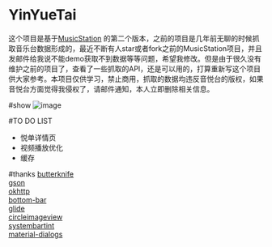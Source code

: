 # YinYueTai
这个项目是基于[MusicStation](https://github.com/babylikebird/MusicStation)
的第二个版本，之前的项目是几年前无聊的时候抓取音乐台数据形成的，最近不断有人star或者fork之前的MusicStation项目，并且发邮件给我说不能demo获取不到数据等等问题，希望我修改。但是由于很久没有维护之前的项目了，查看了一些抓取的API，还是可以用的，打算重新写这个项目供大家参考。本项目仅供学习，禁止商用，抓取的数据均违反音悦台的版权，如果音悦台方面觉得我侵权了，请邮件通知，本人立即删除相关信息。

#show
![image](https://github.com/babylikebird/YinYueTai/blob/master/yinyuetai.gif)

#TO DO LIST
- 悦单详情页<br>
- 视频播放优化<br>
- 缓存

#thanks
[butterknife](https://github.com/JakeWharton/butterknife)<br/>
[gson](https://github.com/google/gson)<br/>
[okhttp](https://github.com/square/okhttp)<br/>
[bottom-bar](https://github.com/roughike/BottomBar)<br/>
[glide](https://github.com/bumptech/glide)<br/>
[circleimageview](https://github.com/hdodenhof/CircleImageView)<br/>
[systembartint](https://github.com/jgilfelt/SystemBarTint)<br/>
[material-dialogs](https://github.com/afollestad/material-dialogs)<br/>
